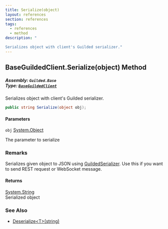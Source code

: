 ```yaml
---
title: Serialize(object)
layout: references
section: references
tags:
  - references
  - method
description: "

Serializes object with client's Guilded serializer."
---
```


## BaseGuildedClient.Serialize(object) Method
##### **Assembly:** `Guilded.Base`<br/>**Type:** [`BaseGuildedClient`](BaseGuildedClient 'Guilded.Base.BaseGuildedClient')

Serializes object with client's Guilded serializer.

```csharp
public string Serialize(object obj);
```
#### Parameters

<a name='Guilded.Base.BaseGuildedClient.Serialize(object).obj'></a>

`obj` [System.Object](https://docs.microsoft.com/en-us/dotnet/api/System.Object 'System.Object')

The parameter to serialize

### Remarks
  
Serializes given object to JSON using [GuildedSerializer](BaseGuildedClient.GuildedSerializer 'Guilded.Base.BaseGuildedClient.GuildedSerializer'). Use this if you want to send REST request or WebSocket message.

#### Returns
[System.String](https://docs.microsoft.com/en-us/dotnet/api/System.String 'System.String')  
Serialized object

### See Also
- [Deserialize&lt;T&gt;(string)](BaseGuildedClient.Deserialize_T_(string) 'Guilded.Base.BaseGuildedClient.Deserialize<T>(string)')